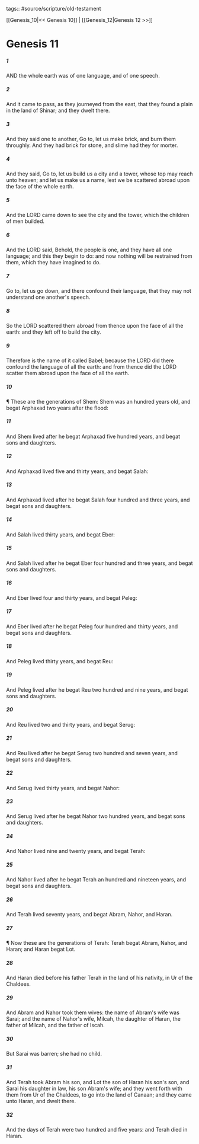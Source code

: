 tags:: #source/scripture/old-testament

[[Genesis_10|<< Genesis 10]] | [[Genesis_12|Genesis 12 >>]]

# Genesis 11

##### 1

AND the whole earth was of one language, and of one speech.

##### 2

And it came to pass, as they journeyed from the east, that they found a plain in the land of Shinar; and they dwelt there.

##### 3

And they said one to another, Go to, let us make brick, and burn them throughly. And they had brick for stone, and slime had they for morter.

##### 4

And they said, Go to, let us build us a city and a tower, whose top may reach unto heaven; and let us make us a name, lest we be scattered abroad upon the face of the whole earth.

##### 5

And the LORD came down to see the city and the tower, which the children of men builded.

##### 6

And the LORD said, Behold, the people is one, and they have all one language; and this they begin to do: and now nothing will be restrained from them, which they have imagined to do.

##### 7

Go to, let us go down, and there confound their language, that they may not understand one another's speech.

##### 8

So the LORD scattered them abroad from thence upon the face of all the earth: and they left off to build the city.

##### 9

Therefore is the name of it called Babel; because the LORD did there confound the language of all the earth: and from thence did the LORD scatter them abroad upon the face of all the earth.

##### 10

¶ These are the generations of Shem: Shem was an hundred years old, and begat Arphaxad two years after the flood:

##### 11

And Shem lived after he begat Arphaxad five hundred years, and begat sons and daughters.

##### 12

And Arphaxad lived five and thirty years, and begat Salah:

##### 13

And Arphaxad lived after he begat Salah four hundred and three years, and begat sons and daughters.

##### 14

And Salah lived thirty years, and begat Eber:

##### 15

And Salah lived after he begat Eber four hundred and three years, and begat sons and daughters.

##### 16

And Eber lived four and thirty years, and begat Peleg:

##### 17

And Eber lived after he begat Peleg four hundred and thirty years, and begat sons and daughters.

##### 18

And Peleg lived thirty years, and begat Reu:

##### 19

And Peleg lived after he begat Reu two hundred and nine years, and begat sons and daughters.

##### 20

And Reu lived two and thirty years, and begat Serug:

##### 21

And Reu lived after he begat Serug two hundred and seven years, and begat sons and daughters.

##### 22

And Serug lived thirty years, and begat Nahor:

##### 23

And Serug lived after he begat Nahor two hundred years, and begat sons and daughters.

##### 24

And Nahor lived nine and twenty years, and begat Terah:

##### 25

And Nahor lived after he begat Terah an hundred and nineteen years, and begat sons and daughters.

##### 26

And Terah lived seventy years, and begat Abram, Nahor, and Haran.

##### 27

¶ Now these are the generations of Terah: Terah begat Abram, Nahor, and Haran; and Haran begat Lot.

##### 28

And Haran died before his father Terah in the land of his nativity, in Ur of the Chaldees.

##### 29

And Abram and Nahor took them wives: the name of Abram's wife was Sarai; and the name of Nahor's wife, Milcah, the daughter of Haran, the father of Milcah, and the father of Iscah.

##### 30

But Sarai was barren; she had no child.

##### 31

And Terah took Abram his son, and Lot the son of Haran his son's son, and Sarai his daughter in law, his son Abram's wife; and they went forth with them from Ur of the Chaldees, to go into the land of Canaan; and they came unto Haran, and dwelt there.

##### 32

And the days of Terah were two hundred and five years: and Terah died in Haran.
